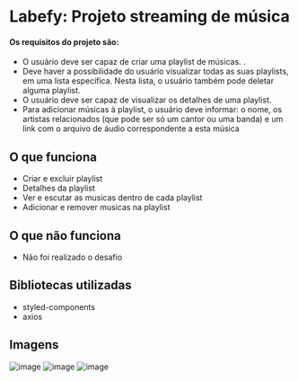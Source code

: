 # Labefy: Projeto streaming de música

#### Os requisitos do projeto são:
- O usuário deve ser capaz de criar uma playlist de músicas. .
- Deve haver a possibilidade do usuário visualizar todas as suas playlists, em uma lista específica. Nesta lista, o usuário também pode deletar alguma playlist.
- O usuário deve ser capaz de visualizar os detalhes de uma playlist.
- Para adicionar músicas à playlist, o usuário deve informar: o nome, os artistas relacionados (que pode ser só um cantor ou uma banda) e um link com o arquivo de áudio correspondente a esta música

## O que funciona
- Criar e excluir playlist
- Detalhes da playlist
- Ver e escutar as musicas dentro de cada playlist
- Adicionar e remover musicas na playlist

## O que não funciona
- Não foi realizado o desafio

## Bibliotecas utilizadas
- styled-components
- axios

## Imagens 
![image](https://user-images.githubusercontent.com/69327864/162963343-57e55270-9319-4c5a-a532-31f741bb2ac9.png)
![image](https://user-images.githubusercontent.com/69327864/162963420-32849c07-241c-43e3-a165-c18dd8d3c2a3.png)
![image](https://user-images.githubusercontent.com/69327864/162963590-42d0ba74-99aa-4301-ac4f-ef38de831229.png)

